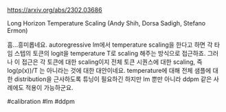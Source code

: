 https://arxiv.org/abs/2302.03686

Long Horizon Temperature Scaling (Andy Shih, Dorsa Sadigh, Stefano Ermon)

흠...흥미롭네요. autoregressive lm에서 temperature scaling을 한다고 하면 각 타임 스텝의 토큰의 logit을 temperature T로 scaling 해주는 방식으로 접근하죠. 그러나 이 접근은 각 토큰에 대한 scaling이지 전체 토큰 시퀀스에 대한 scaling, 즉 log(p(x))/T 는 아니라는 것에 대한 대안이네요. temperature에 대해 전체 샘플에 대한 distribution을 근사하도록 튜닝이 필요하긴 하지만 lm 뿐만 아니라 ddpm 같은 사례에도 적용이 가능하군요.

#calibration #lm #ddpm 